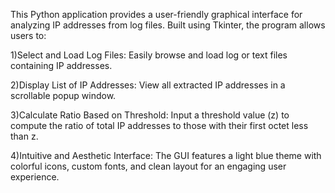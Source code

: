 This Python application provides a user-friendly graphical interface for analyzing IP addresses from log files. Built using Tkinter, the program allows users to:

1)Select and Load Log Files: Easily browse and load log or text files containing IP addresses.


2)Display List of IP Addresses: View all extracted IP addresses in a scrollable popup window.


3)Calculate Ratio Based on Threshold: Input a threshold value (z) to compute the ratio of total IP addresses to those with their first octet less than z.


4)Intuitive and Aesthetic Interface: The GUI features a light blue theme with colorful icons, custom fonts, and clean layout for an engaging user experience.
